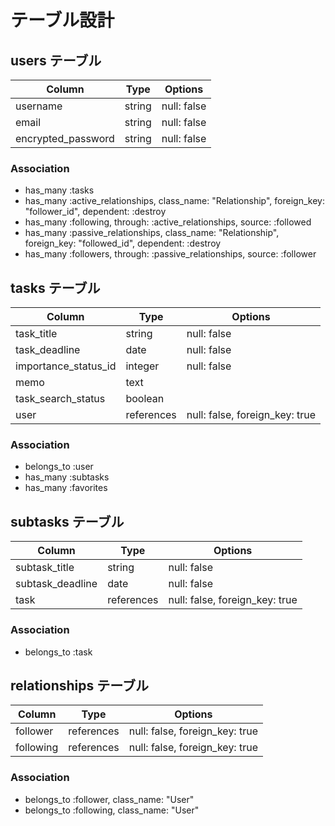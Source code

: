 # テーブル設計

## users テーブル

| Column             | Type   | Options     |
| ------------------ | ------ | ----------- |
| username           | string | null: false |
| email              | string | null: false |
| encrypted_password | string | null: false |

### Association

- has_many :tasks
- has_many :active_relationships, class_name: "Relationship", foreign_key: "follower_id", dependent: :destroy
- has_many :following, through: :active_relationships, source: :followed
- has_many :passive_relationships, class_name: "Relationship", foreign_key: "followed_id", dependent: :destroy
- has_many :followers, through: :passive_relationships, source: :follower

## tasks テーブル

| Column                | Type       | Options                        |
| --------------------- | ---------- | ------------------------------ |
| task_title            | string     | null: false                    |
| task_deadline         | date       | null: false                    |
| importance_status_id  | integer    | null: false                    |
| memo                  | text       |                                |
| task_search_status| boolean    |                                |
| user                  | references | null: false, foreign_key: true |

### Association

- belongs_to :user
- has_many :subtasks
- has_many :favorites

## subtasks テーブル

| Column           | Type       | Options                        |
| ---------------- | ---------- | ------------------------------ |
| subtask_title    | string     | null: false                    |
| subtask_deadline | date       | null: false                    |
| task             | references | null: false, foreign_key: true |
### Association

- belongs_to :task

## relationships テーブル

| Column    | Type       | Options                        |
| --------- | ---------- | ------------------------------ |
| follower  | references | null: false, foreign_key: true |
| following | references | null: false, foreign_key: true |

### Association

- belongs_to :follower, class_name: "User"
- belongs_to :following, class_name: "User"

